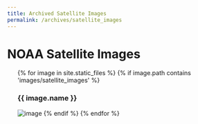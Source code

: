 ```yaml
---
title: Archived Satellite Images
permalink: /archives/satellite_images
---
```


# NOAA Satellite Images

<ul>
{% for image in site.static_files %}
    {% if image.path contains 'images/satellite_images' %}
        <h3>{{ image.name }}</h3>
        <img src="{{ site.baseurl }}{{ image.path }}" alt="image" />
    {% endif %}
{% endfor %}
</ul>